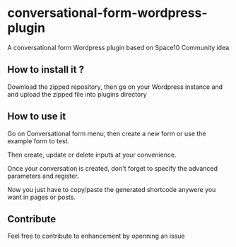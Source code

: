 # conversational-form-wordpress-plugin
A conversational form Wordpress plugin based on Space10 Community idea


## How to install it ?

Download the zipped repository, then go on your Wordpress instance and and upload the zipped file into plugins directory


## How to use it

Go on Conversational form menu, then create a new form or use the example form to test.

Then create, update or delete inputs at your convenience.


Once your conversation is created, don't forget to specify the advanced parameters and register. 

Now you just have to copy/paste the generated shortcode anywere you want in pages or posts.


## Contribute

Feel free to contribute to enhancement by openning an issue

